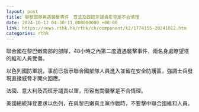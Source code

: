 ```yaml
---
layout: post
title: 聯黎部隊再遇襲擊事件　意法及西班牙譴責形容是不合情理
date: 2024-10-12 04:30:11.000000000 +08:00
link: https://news.rthk.hk/rthk/ch/component/k2/1774155-20241012.htm
categories: rthk
---
```


聯合國在黎巴嫩南部的部隊，48小時之內第二度遭遇襲擊事件，兩名身處瞭望塔的維和人員受傷。

以色列國防軍說，事前已指示聯合國部隊人員進入並留在安全防護區，強調士兵發現直接威脅才開火回應。

法國、意大利及西班牙譴責以軍，形容有關襲擊是不合情理。

美國總統拜登要求以色列，在與黎巴嫩真主黨作戰時，不要擊中聯合國維和人員。
